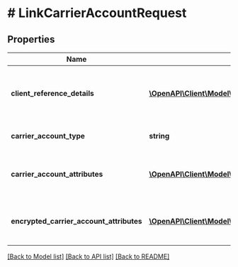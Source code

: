 # # LinkCarrierAccountRequest

## Properties

Name | Type | Description | Notes
------------ | ------------- | ------------- | -------------
**client_reference_details** | [**\OpenAPI\Client\Model\shipping\ClientReferenceDetail[]**](ClientReferenceDetail.md) | Object to pass additional information about the MCI Integrator shipperType: List of ClientReferenceDetail | [optional]
**carrier_account_type** | **string** | CarrierAccountType  associated with account. |
**carrier_account_attributes** | [**\OpenAPI\Client\Model\shipping\CarrierAccountAttribute[]**](CarrierAccountAttribute.md) | A list of all attributes required by the carrier in order to successfully link the merchant&#39;s account |
**encrypted_carrier_account_attributes** | [**\OpenAPI\Client\Model\shipping\CarrierAccountAttribute[]**](CarrierAccountAttribute.md) | A list of all attributes required by the carrier in order to successfully link the merchant&#39;s account | [optional]

[[Back to Model list]](../../README.md#models) [[Back to API list]](../../README.md#endpoints) [[Back to README]](../../README.md)
